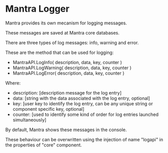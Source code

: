 # Mantra Logger

Mantra provides its own mecanism for logging messages.

These messages are saved at Mantra core databases.

There are three types of log messages: info, warning and error.

These are the method that can be used for logging:

* MantraAPI.LogInfo( description, data, key, counter )
* MantraAPI.LogWarning( description, data, key, counter )
* MantraAPI.LogError( description, data, key, counter )

Where:

* description: [description message for the log entry]
* data: [string with the data associated with the log entry, optional]
* key: [user key to identify the log entry, can be any unique string or component specific key, optional]
* counter: [used to identify some kind of order for log entries launched simultaneously]

By default, Mantra shows these messages in the console.

These behaviour can be overwritten using the injection of name "logapi" in the properties of "core" component.